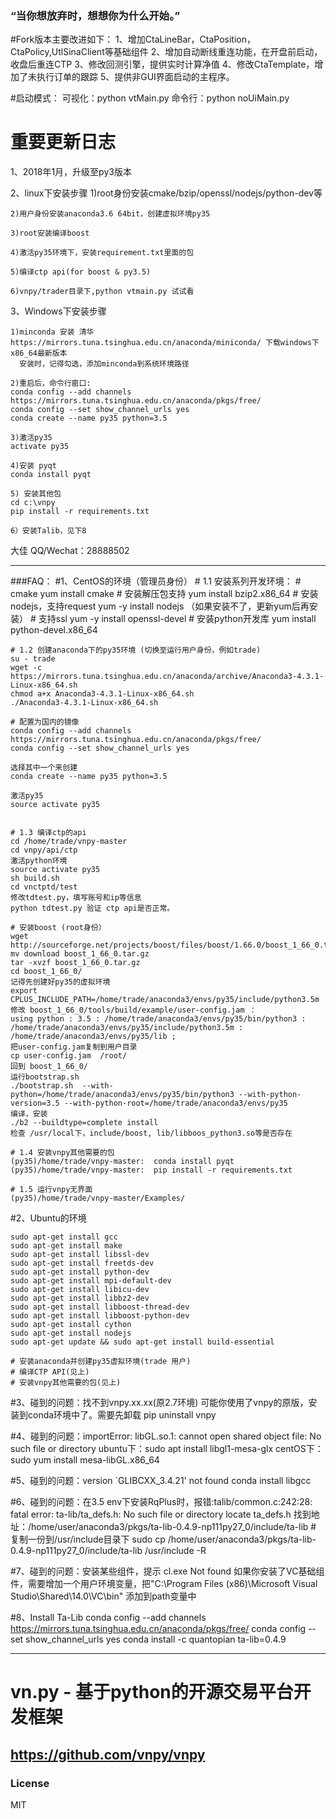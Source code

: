 ### “当你想放弃时，想想你为什么开始。”

#Fork版本主要改进如下：
1、增加CtaLineBar，CtaPosition，CtaPolicy,UtlSinaClient等基础组件
2、增加自动断线重连功能，在开盘前启动，收盘后重连CTP
3、修改回测引擎，提供实时计算净值
4、修改CtaTemplate，增加了未执行订单的跟踪
5、提供非GUI界面启动的主程序。

#启动模式：
可视化：python vtMain.py
命令行：python noUiMain.py

# 重要更新日志
1、2018年1月，升级至py3版本

2、linux下安装步骤
    1)root身份安装cmake/bzip/openssl/nodejs/python-dev等

    2)用户身份安装anaconda3.6 64bit，创建虚拟环境py35

    3)root安装编译boost

    4)激活py35环境下，安装requirement.txt里面的包

    5)编译ctp api(for boost & py3.5)

    6)vnpy/trader目录下,python vtmain.py 试试看

3、Windows下安装步骤

    1)minconda 安装 清华https://mirrors.tuna.tsinghua.edu.cn/anaconda/miniconda/ 下载windows下x86_64最新版本
      安装时，记得勾选，添加minconda到系统环境路径

    2)重启后，命令行窗口:
    conda config --add channels https://mirrors.tuna.tsinghua.edu.cn/anaconda/pkgs/free/
    conda config --set show_channel_urls yes
    conda create --name py35 python=3.5

    3)激活py35
    activate py35

    4)安装 pyqt
    conda install pyqt

    5) 安装其他包
    cd c:\vnpy
    pip install -r requirements.txt

    6）安装Talib，见下8

大佳
QQ/Wechat：28888502


--------------------------------------------------------------------------------------------
###FAQ：
#1、CentOS的环境（管理员身份）
    # 1.1 安装系列开发环境：
    # cmake
    yum install cmake
    # 安装解压包支持
	yum install bzip2.x86_64
	# 安装nodejs，支持request
	yum -y install nodejs
	（如果安装不了，更新yum后再安装）
	# 支持ssl
	yum -y install openssl-devel
	# 安装python开发库
    yum  install python-devel.x86_64

    # 1.2 创建anaconda下的py35环境 (切换至运行用户身份，例如trade)
    su - trade
    wget -c https://mirrors.tuna.tsinghua.edu.cn/anaconda/archive/Anaconda3-4.3.1-Linux-x86_64.sh
    chmod a+x Anaconda3-4.3.1-Linux-x86_64.sh
    ./Anaconda3-4.3.1-Linux-x86_64.sh

    # 配置为国内的镜像
    conda config --add channels https://mirrors.tuna.tsinghua.edu.cn/anaconda/pkgs/free/
    conda config --set show_channel_urls yes

    选择其中一个来创建
    conda create --name py35 python=3.5

    激活py35
    source activate py35


    # 1.3 编译ctp的api
    cd /home/trade/vnpy-master
    cd vnpy/api/ctp
    激活python环境
    source activate py35
    sh build.sh
    cd vnctptd/test
    修改tdtest.py，填写账号和ip等信息
    python tdtest.py 验证 ctp api是否正常。

	# 安装boost (root身份）
	wget http://sourceforge.net/projects/boost/files/boost/1.66.0/boost_1_66_0.tar.gz/download
	mv download boost_1_66_0.tar.gz
	tar -xvzf boost_1_66_0.tar.gz
	cd boost_1_66_0/
	记得先创建好py35的虚拟环境
	export CPLUS_INCLUDE_PATH=/home/trade/anaconda3/envs/py35/include/python3.5m
    修改 boost_1_66_0/tools/build/example/user-config.jam ：
    using python : 3.5 : /home/trade/anaconda3/envs/py35/bin/python3 : /home/trade/anaconda3/envs/py35/include/python3.5m : /home/trade/anaconda3/envs/py35/lib ;
    把user-config.jam复制到用户目录
    cp user-config.jam  /root/
    回到 boost_1_66_0/
    运行bootstrap.sh
	./bootstrap.sh  --with-python=/home/trade/anaconda3/envs/py35/bin/python3 --with-python-version=3.5 --with-python-root=/home/trade/anaconda3/envs/py35
	编译，安装
	./b2 --buildtype=complete install
	检查 /usr/local下，include/boost, lib/libboos_python3.so等是否存在

    # 1.4 安装vnpy其他需要的包
    (py35)/home/trade/vnpy-master:  conda install pyqt
    (py35)/home/trade/vnpy-master:  pip install -r requirements.txt

    # 1.5 运行vnpy无界面
    (py35)/home/trade/vnpy-master/Examples/

#2、Ubuntu的环境

    sudo apt-get install gcc
    sudo apt-get install make
    sudo apt-get install libssl-dev
    sudo apt-get install freetds-dev
    sudo apt-get install python-dev
    sudo apt-get install mpi-default-dev
    sudo apt-get install libicu-dev
    sudo apt-get install libbz2-dev
    sudo apt-get install libboost-thread-dev
    sudo apt-get install libboost-python-dev
    sudo apt-get install cython
    sudo apt-get install nodejs
    sudo apt-get update && sudo apt-get install build-essential

    # 安装anaconda并创建py35虚拟环境(trade 用户)
    # 编译CTP API(见上)
    # 安装vnpy其他需要的包(见上)


#3、碰到的问题：找不到vnpy.xx.xx(原2.7环境)
    可能你使用了vnpy的原版，安装到conda环境中了。需要先卸载 pip uninstall vnpy


#4、碰到的问题：importError: libGL.so.1: cannot open shared object file: No such file or directory
    ubuntu下：sudo apt install libgl1-mesa-glx
    centOS下：sudo yum install mesa-libGL.x86_64

#5、碰到的问题：version `GLIBCXX_3.4.21' not found
    conda install libgcc

#6、碰到的问题：在3.5 env下安装RqPlus时，报错:talib/common.c:242:28: fatal error: ta-lib/ta_defs.h: No such file or directory
    locate ta_defs.h
    找到地址：/home/user/anaconda3/pkgs/ta-lib-0.4.9-np111py27_0/include/ta-lib
    # 复制一份到/usr/include目录下
    sudo cp /home/user/anaconda3/pkgs/ta-lib-0.4.9-np111py27_0/include/ta-lib /usr/include -R

#7、碰到的问题：安装某些组件，提示 cl.exe Not found
    如果你安装了VC基础组件，需要增加一个用户环境变量，把"C:\Program Files (x86)\Microsoft Visual Studio\Shared\14.0\VC\bin" 添加到path变量中

#8、Install Ta-Lib
conda config --add channels https://mirrors.tuna.tsinghua.edu.cn/anaconda/pkgs/free/
conda config --set show_channel_urls yes
conda install -c quantopian ta-lib=0.4.9

--------------------------------------------------------------------------------------------
# vn.py - 基于python的开源交易平台开发框架
https://github.com/vnpy/vnpy
--------------------------------------------------------------------------------------------
### License
MIT

